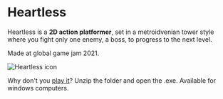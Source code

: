 # Heartless

Heartless is a **2D action platformer**, set in a metroidvenian tower style where you fight only one enemy, a boss, to progress to the next level.

Made at global game jam 2021.

![Heartless icon](https://gumman.one/pics/heartless_icon.jpg)

Why don't you [play it](https://github.com/gummangummangumman/heartless/releases/download/1.0/HeartlessBuild.zip)? Unzip the folder and open the .exe. Available for windows computers.
